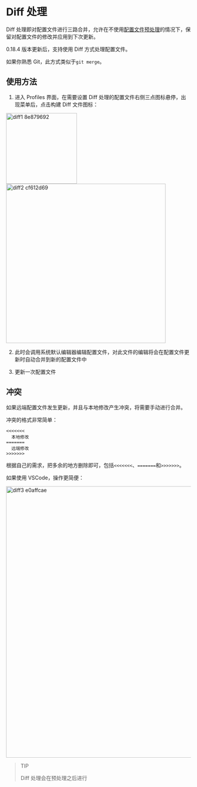 # Diff 处理

Diff 处理即对配置文件进行三路合并，允许在不使用[配置文件预处理](https://github.com/Z-Siqi/Clash-for-Windows_Chinese/wiki/%E9%85%8D%E7%BD%AE%E6%96%87%E4%BB%B6%E9%A2%84%E5%A4%84%E7%90%86)的情况下，保留对配置文件的修改并应用到下次更新。

0.18.4 版本更新后，支持使用 Diff 方式处理配置文件。

如果你熟悉 Git，此方式类似于`git merge`。

## 使用方法

1. 进入 Profiles 界面，在需要设置 Diff 处理的配置文件右侧三点图标悬停，出现菜单后，点击构建 Diff 文件图标：

<img width="193" alt="diff1 8e879692" src="https://github.com/Z-Siqi/Clash-for-Windows_Chinese/assets/77391690/fe1b291a-bba1-4309-95ab-c88be1b8354f">
<img width="435" alt="diff2 cf612d69" src="https://github.com/Z-Siqi/Clash-for-Windows_Chinese/assets/77391690/a5e03c30-635c-474f-ad24-529c0bcd3233">

2. 此时会调用系统默认编辑器编辑配置文件，对此文件的编辑将会在配置文件更新时自动合并到新的配置文件中

3. 更新一次配置文件

## 冲突

如果远端配置文件发生更新，并且与本地修改产生冲突，将需要手动进行合并。

冲突的格式非常简单：
```
<<<<<<<
  本地修改
=======
  远端修改
>>>>>>>
```

根据自己的需求，把多余的地方删除即可，包括`<<<<<<<`、`=======`和`>>>>>>>`。

如果使用 VSCode，操作更简便：

<img width="741" alt="diff3 e0affcae" src="https://github.com/Z-Siqi/Clash-for-Windows_Chinese/assets/77391690/bea51a7d-954f-4728-92a4-dadcb4f0a5b6">

> TIP
> 
> Diff 处理会在预处理之后进行
